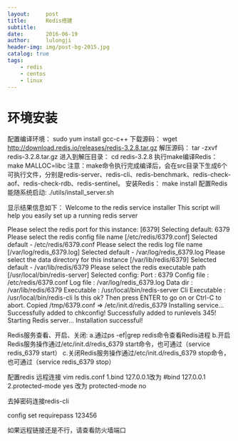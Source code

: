 ```yaml
---
layout:     post
title:      Redis搭建
subtitle:   
date:       2016-06-19
author:     lulongji
header-img: img/post-bg-2015.jpg
catalog: true
tags:
    - redis
    - centos
    - linux
---
```


# 环境安装

配置编译环境：
sudo yum install gcc-c++
下载源码：
wget http://download.redis.io/releases/redis-3.2.8.tar.gz
解压源码：
tar -zxvf redis-3.2.8.tar.gz
进入到解压目录：
cd redis-3.2.8
执行make编译Redis：
make MALLOC=libc
注意：make命令执行完成编译后，会在src目录下生成6个可执行文件，分别是redis-server、redis-cli、redis-benchmark、redis-check-aof、redis-check-rdb、redis-sentinel。
安装Redis：
make install 
配置Redis能随系统启动:
./utils/install_server.sh

显示结果信息如下：
Welcome to the redis service installer
This script will help you easily set up a running redis server

Please select the redis port for this instance: [6379] 
Selecting default: 6379
Please select the redis config file name [/etc/redis/6379.conf] 
Selected default - /etc/redis/6379.conf
Please select the redis log file name [/var/log/redis_6379.log] 
Selected default - /var/log/redis_6379.log
Please select the data directory for this instance [/var/lib/redis/6379] 
Selected default - /var/lib/redis/6379
Please select the redis executable path [/usr/local/bin/redis-server] 
Selected config:
Port           : 6379
Config file    : /etc/redis/6379.conf
Log file       : /var/log/redis_6379.log
Data dir       : /var/lib/redis/6379
Executable     : /usr/local/bin/redis-server
Cli Executable : /usr/local/bin/redis-cli
Is this ok? Then press ENTER to go on or Ctrl-C to abort.
Copied /tmp/6379.conf => /etc/init.d/redis_6379
Installing service...
Successfully added to chkconfig!
Successfully added to runlevels 345!
Starting Redis server...
Installation successful!


Redis服务查看、开启、关闭:
a.通过ps -ef|grep redis命令查看Redis进程
b.开启Redis服务操作通过/etc/init.d/redis_6379 start命令，也可通过（service redis_6379 start）
c.关闭Redis服务操作通过/etc/init.d/redis_6379 stop命令，也可通过（service redis_6379 stop）

配置redis 远程连接 vim redis.conf
1.bind 127.0.0.1改为 #bind 127.0.0.1
2.protected-mode yes 改为 protected-mode no

去掉密码连接redis-cli

config set requirepass 123456

如果远程链接还是不行，请查看防火墙端口

